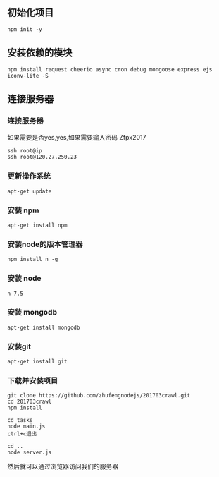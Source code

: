 ## 初始化项目
```
npm init -y
```

## 安装依赖的模块
```
npm install request cheerio async cron debug mongoose express ejs iconv-lite -S
```

## 连接服务器
### 连接服务器
如果需要是否yes,yes,如果需要输入密码 Zfpx2017
```
ssh root@ip
ssh root@120.27.250.23
```

### 更新操作系统
```
apt-get update
```

### 安装 npm
```
apt-get install npm
```

### 安装node的版本管理器
```
npm install n -g
```

### 安装 node
```
n 7.5
```

### 安装 mongodb
```
apt-get install mongodb
```

### 安装git
```
apt-get install git
```

### 下载并安装项目
```
git clone https://github.com/zhufengnodejs/201703crawl.git
cd 201703crawl
npm install

cd tasks
node main.js
ctrl+c退出

cd ..
node server.js
```
然后就可以通过浏览器访问我们的服务器
